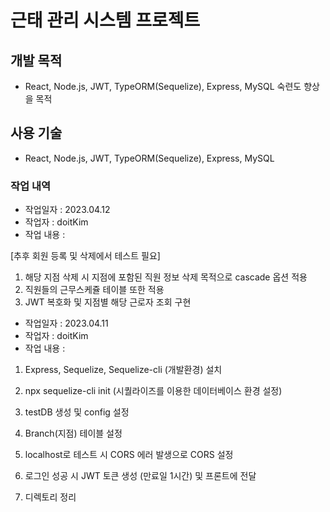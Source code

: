 # 근태 관리 시스템 프로젝트

## 개발 목적

- React, Node.js, JWT, TypeORM(Sequelize), Express, MySQL 숙련도 향상을 목적

## 사용 기술

- React, Node.js, JWT, TypeORM(Sequelize), Express, MySQL

### 작업 내역

- 작업일자 : 2023.04.12
- 작업자 : doitKim
- 작업 내용 :

[추후 회원 등록 및 삭제에서 테스트 필요]

1. 해당 지점 삭제 시 지점에 포함된 직원 정보 삭제 목적으로 cascade 옵션 적용
2. 직원들의 근무스케쥴 테이블 또한 적용
3. JWT 복호화 및 지점별 해당 근로자 조회 구현

- 작업일자 : 2023.04.11
- 작업자 : doitKim
- 작업 내용 :

1. Express, Sequelize, Sequelize-cli (개발환경) 설치

2. npx sequelize-cli init
   (시퀄라이즈를 이용한 데이터베이스 환경 설정)

3. testDB 생성 및 config 설정

4. Branch(지점) 테이블 설정

5. localhost로 테스트 시 CORS 에러 발생으로 CORS 설정

6. 로그인 성공 시 JWT 토큰 생성 (만료일 1시간) 및 프론트에 전달

7. 디렉토리 정리
